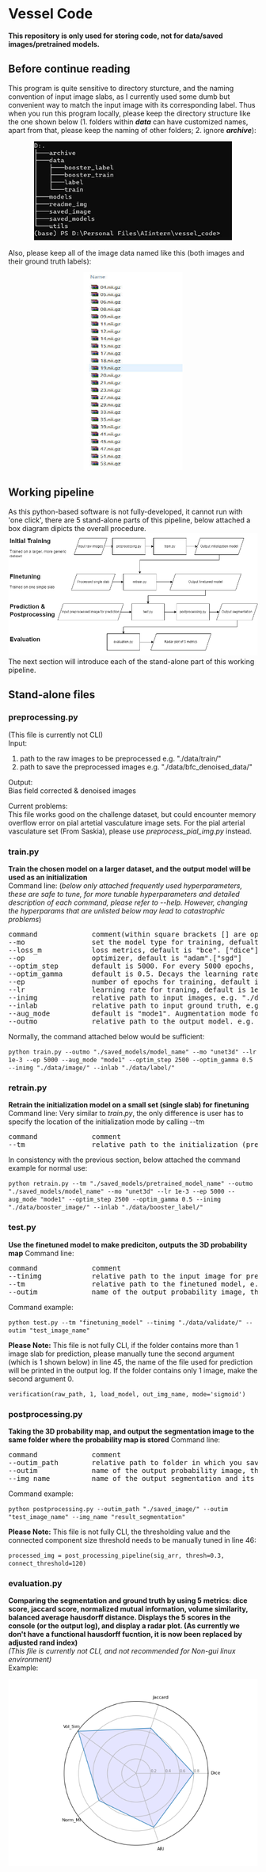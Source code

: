 # **Vessel Code**
**This repository is only used for storing code, not for data/saved images/pretrained models.**
## **Before continue reading**
This program is quite sensitive to directory sturcture, and the naming convention of input image slabs, as I currently used some dumb but convenient way to match the input image with its corresponding label. Thus when you run this program locally, please keep the directory structure like the one shown below (1. folders within **_data_** can have customized names, apart from that, please keep the naming of other folders; 2. ignore **_archive_**):
<p align="center">
<img width="400" height="200" src="./readme_img/dir.jpg">
</p>
Also, please keep all of the image data named like this (both images and their ground truth labels):
<p align="center">
<img width="200" height="400" src="./readme_img/name.jpg">
</p>

## **Working pipeline**
As this python-based software is not fully-developed, it cannot run with 'one click', there are 5 stand-alone parts of this pipeline, below attached a box diagram dipicts the overall procedure.
![flowchart](./readme_img/overall_flowchart.png)
The next section will introduce each of the stand-alone part of this working pipeline.
## **Stand-alone files**
### preprocessing.py
(This file is currently not CLI)\
Input:
1. path to the raw images to be preprocessed e.g. "./data/train/"
2. path to save the preprocessed images e.g. "./data/bfc_denoised_data/"

Output:\
Bias field corrected & denoised images

Current problems:\
This file works good on the challenge dataset, but could encounter memory overflow error on pial artetial vasculature image sets. For the pial arterial vasculature set (From Saskia), please use _preprocess_pial_img.py_ instead. 
### train.py
**Train the chosen model on a larger dataset, and the output model will be used as an initialization**\
Command line: (_below only attached frequently used hyperparameters, these are safe to tune, for more tunable hyperparameters and detailed description of each command, please refer to --help. However, changing the hyperparams that are unlisted below may lead to catastrophic problems_)
<pre>
command             comment(within square brackets [] are optional arguments)
--mo                set the model type for training, defualt is "unet3d".["aspp", "atrous"]
--loss_m            loss metrics, default is "bce". ["dice"]
--op                optimizer, default is "adam".["sgd"]
--optim_step        default is 5000. For every 5000 epochs, decays the learning rate of each parameter group by optim_gamma
--optim_gamma       default is 0.5. Decays the learning rate of each parameter group by this ratio
--ep                number of epochs for training, default is 5000.
--lr                learning rate for traning, default is 1e-3.
--inimg             relative path to input images, e.g. "./data/image"
--inlab             relative path to input ground truth, e.g. "./data/label"
--aug_mode          default is "mode1". Augmentation mode for each patch before fed into the model
--outmo             relative path to the output model. e.g. "./saved_models/model_name".
</pre>
Normally, the command attached below would be sufficient:
```
python train.py --outmo "./saved_models/model_name" --mo "unet3d" --lr 1e-3 --ep 5000 --aug_mode "mode1" --optim_step 2500 --optim_gamma 0.5 --inimg "./data/image/" --inlab "./data/label/"
```

### retrain.py
**Retrain the initialization model on a small set (single slab) for finetuning**\
Command line: Very similar to _train.py_, the only difference is user has to specify the location of the initialization mode by calling --tm
<pre>
command             comment
--tm                relative path to the initialization (pretrained) model, e.g. "./saved_models/pretrained_model_name" 
</pre>
In consistency with the previous section, below attached the command example for normal use:
```
python retrain.py --tm "./saved_models/pretrained_model_name" --outmo "./saved_models/model_name" --mo "unet3d" --lr 1e-3 --ep 5000 --aug_mode "mode1" --optim_step 2500 --optim_gamma 0.5 --inimg "./data/booster_image/" --inlab "./data/booster_label/"
```

### test.py
**Use the finetuned model to make prediciton, outputs the 3D probability map**
Command line:
<pre>
command             comment
--tinimg            relative path to the input image for prediciton, e.g."./data/validate/"
--tm                relative path to the finetuned model, e.g. "./saved_models/finetuned_model_name" 
--outim             name of the output probability image, the output image could be found under folder "./saved_image/", e.g. "output_image"
</pre>
Command example:
```
python test.py --tm "finetuning_model" --tinimg "./data/validate/" --outim "test_image_name"
```
**Please Note:** This file is not fully CLI, if the folder contains more than 1 image slab for prediction,  please manually tune the second argument (which is 1 shown below) in line 45, the name of the file used for prediction will be printed in the output log. If the folder contains only 1 image, make the second argument 0.
```
verification(raw_path, 1, load_model, out_img_name, mode='sigmoid')
```

### postprocessing.py
**Taking the 3D probability map, and output the segmentation image to the same folder where the probability map is stored**
Command line:
<pre>
command             comment
--outim_path        relative path to folder in which you saved the probability map, e.g."./saved_image/"
--outim             name of the output probability image, the output image could be found under folder "./saved_image/", e.g. "output_image"
--img_name          name of the output segmentation and its corresponding maximum intensity projection
</pre>
Command example:
```
python postprocessing.py --outim_path "./saved_image/" --outim "test_image_name" --img_name "result_segmentation"
```
**Please Note:** This file is not fully CLI, the thresholding value and the connected component size threshold needs to be manually tuned in line 46:
```
processed_img = post_processing_pipeline(sig_arr, thresh=0.3, connect_threshold=120)
```

### evaluation.py
**Comparing the segmentation and ground truth by using 5 metrics: dice score, jaccard score, normalized mutual information, volume similarity, balanced average hausdorff distance. Displays the 5 scores in the console (or the output log), and display a radar plot. (As currently we don't have a functional hausdorff fucntion, it is now been replaced by adjusted rand index)**\
_(This file is currently not CLI, and not recommended for Non-gui linux environment)_\
Example:
<p align="center">
<img src="./readme_img/radar.png">
</p>

